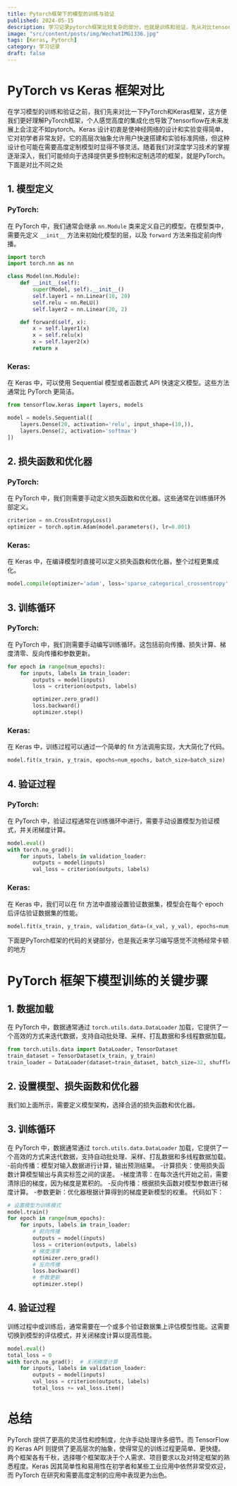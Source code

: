 ```yaml
---
title: Pytorch框架下的模型的训练与验证
published: 2024-05-15
description: 学习记录pytorch框架比较复杂的部分，也就是训练和验证，先从对比tensorflow框架开始
image: "src/content/posts/img/WechatIMG1336.jpg"
tags: [Keras, Pytorch]
category: 学习记录
draft: false
---
```


# PyTorch vs Keras 框架对比
在学习模型的训练和验证之前，我们先来对比一下PyTorch和Keras框架，这方便我们更好理解PyTorch框架，个人感觉高度的集成化也导致了tensorflow在未来发展上会注定不如pytorch。Keras 设计初衷是使神经网络的设计和实验变得简单，它对初学者非常友好。它的高层次抽象允许用户快速搭建和实验标准网络，但这种设计也可能在需要高度定制模型时显得不够灵活。随着我们对深度学习技术的掌握逐渐深入，我们可能倾向于选择提供更多控制和定制选项的框架，就是PyTorch。下面是对比不同之处
## 1. 模型定义

### PyTorch:
在 PyTorch 中，我们通常会继承 `nn.Module` 类来定义自己的模型。在模型类中，需要先定义 `__init__` 方法来初始化模型的层，以及 `forward` 方法来指定前向传播。

```python
import torch
import torch.nn as nn

class Model(nn.Module):
    def __init__(self):
        super(Model, self).__init__()
        self.layer1 = nn.Linear(10, 20)
        self.relu = nn.ReLU()
        self.layer2 = nn.Linear(20, 2)

    def forward(self, x):
        x = self.layer1(x)
        x = self.relu(x)
        x = self.layer2(x)
        return x
```
### Keras:
在 Keras 中，可以使用 Sequential 模型或者函数式 API 快速定义模型。这些方法通常比 PyTorch 更简洁。

```python
from tensorflow.keras import layers, models

model = models.Sequential([
    layers.Dense(20, activation='relu', input_shape=(10,)),
    layers.Dense(2, activation='softmax')
])
```
## 2. 损失函数和优化器

### PyTorch:
在 PyTorch 中，我们则需要手动定义损失函数和优化器。这些通常在训练循环外部定义。

```python
criterion = nn.CrossEntropyLoss()
optimizer = torch.optim.Adam(model.parameters(), lr=0.001)
```
### Keras:
在 Keras 中，在编译模型时直接可以定义损失函数和优化器，整个过程更集成化。

```python
model.compile(optimizer='adam', loss='sparse_categorical_crossentropy', metrics=['accuracy'])
```
## 3. 训练循环

### PyTorch:
在 PyTorch 中，我们则需要手动编写训练循环。这包括前向传播、损失计算、梯度清零、反向传播和参数更新。

```python
for epoch in range(num_epochs):
    for inputs, labels in train_loader:
        outputs = model(inputs)
        loss = criterion(outputs, labels)

        optimizer.zero_grad()
        loss.backward()
        optimizer.step()
```
### Keras:
在 Keras 中，训练过程可以通过一个简单的 fit 方法调用实现，大大简化了代码。

```python
model.fit(x_train, y_train, epochs=num_epochs, batch_size=batch_size)
```
## 4. 验证过程

### PyTorch:
在 PyTorch 中，验证过程通常在训练循环中进行，需要手动设置模型为验证模式，并关闭梯度计算。

```python
model.eval()
with torch.no_grad():
    for inputs, labels in validation_loader:
        outputs = model(inputs)
        val_loss = criterion(outputs, labels)
```
### Keras:
在 Keras 中，我们可以在 fit 方法中直接设置验证数据集，模型会在每个 epoch 后评估验证数据集的性能。

```python
model.fit(x_train, y_train, validation_data=(x_val, y_val), epochs=num_epochs, batch_size=batch_size)
```
下面是PyTorch框架的代码的关键部分，也是我近来学习编写感觉不流畅经常卡顿的地方
# PyTorch 框架下模型训练的关键步骤

## 1. 数据加载
在 PyTorch 中，数据通常通过 `torch.utils.data.DataLoader` 加载，它提供了一个高效的方式来迭代数据，支持自动批处理、采样、打乱数据和多线程数据加载。

```python
from torch.utils.data import DataLoader, TensorDataset
train_dataset = TensorDataset(x_train, y_train)
train_loader = DataLoader(dataset=train_dataset, batch_size=32, shuffle=True)
```
## 2. 设置模型、损失函数和优化器
我们如上面所示，需要定义模型架构，选择合适的损失函数和优化器。

## 3. 训练循环
在 PyTorch 中，数据通常通过 `torch.utils.data.DataLoader` 加载，它提供了一个高效的方式来迭代数据，支持自动批处理、采样、打乱数据和多线程数据加载。
-前向传播：模型对输入数据进行计算，输出预测结果。
-计算损失：使用损失函数计算模型输出与真实标签之间的误差。
-梯度清零：在每次迭代开始之前，需要清除旧的梯度，因为梯度是累积的。
-反向传播：根据损失函数对模型参数进行梯度计算。
-参数更新：优化器根据计算得到的梯度更新模型的权重。
代码如下：
```python
# 设置模型为训练模式
model.train()
for epoch in range(num_epochs):
    for inputs, labels in train_loader:
        # 前向传播
        outputs = model(inputs)
        loss = criterion(outputs, labels)
        # 梯度清零
        optimizer.zero_grad()
        # 反向传播
        loss.backward()
        # 参数更新
        optimizer.step()
```
## 4. 验证过程
训练过程中或训练后，通常需要在一个或多个验证数据集上评估模型性能。这需要切换到模型的评估模式，并关闭梯度计算以提高性能。

```python
model.eval()
total_loss = 0
with torch.no_grad():  # 关闭梯度计算
    for inputs, labels in validation_loader:
        outputs = model(inputs)
        val_loss = criterion(outputs, labels)
        total_loss += val_loss.item()
```
# 总结
PyTorch 提供了更高的灵活性和控制度，允许手动处理许多细节。而 TensorFlow 的 Keras API 则提供了更高层次的抽象，使得常见的训练过程更简单、更快捷。两个框架各有千秋，选择哪个框架取决于个人需求、项目要求以及对特定框架的熟悉程度。Keras 因其简单性和易用性在初学者和某些工业应用中依然非常受欢迎，而 PyTorch 在研究和需要高度定制的应用中表现更为出色。
